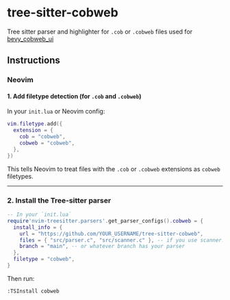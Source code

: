 # tree-sitter-cobweb

Tree sitter parser and highlighter for `.cob` or `.cobweb` files used for [bevy_cobweb_ui](https://github.com/UkoeHB/bevy_cobweb_ui)


## Instructions

### Neovim

#### 1. Add filetype detection (for `.cob` and `.cobweb`)

In your `init.lua` or Neovim config:

```lua
vim.filetype.add({
  extension = {
    cob = "cobweb",
    cobweb = "cobweb",
  },
})
```

This tells Neovim to treat files with the `.cob` or `.cobweb` extensions as `cobweb` filetypes.

---

### 2. Install the Tree-sitter parser

```lua
-- In your `init.lua`
require'nvim-treesitter.parsers'.get_parser_configs().cobweb = {
  install_info = {
    url = "https://github.com/YOUR_USERNAME/tree-sitter-cobweb",
    files = { "src/parser.c", "src/scanner.c" }, -- if you use scanner.c
    branch = "main", -- or whatever branch has your parser
  },
  filetype = "cobweb",
}
```

Then run:

```vim
:TSInstall cobweb
```



